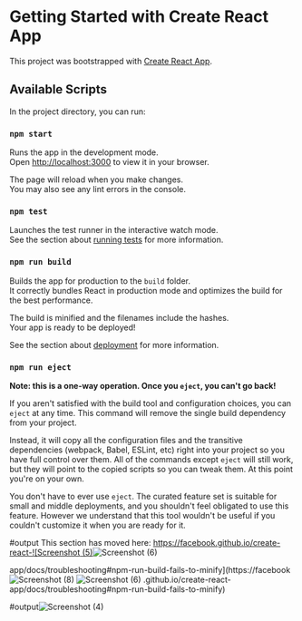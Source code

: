# Getting Started with Create React App

This project was bootstrapped with [Create React App](https://github.com/facebook/create-react-app).

## Available Scripts

In the project directory, you can run:

### `npm start`

Runs the app in the development mode.\
Open [http://localhost:3000](http://localhost:3000) to view it in your browser.

The page will reload when you make changes.\
You may also see any lint errors in the console.

### `npm test`

Launches the test runner in the interactive watch mode.\
See the section about [running tests](https://facebook.github.io/create-react-app/docs/running-tests) for more information.

### `npm run build`

Builds the app for production to the `build` folder.\
It correctly bundles React in production mode and optimizes the build for the best performance.

The build is minified and the filenames include the hashes.\
Your app is ready to be deployed!

See the section about [deployment](https://facebook.github.io/create-react-app/docs/deployment) for more information.

### `npm run eject`

**Note: this is a one-way operation. Once you `eject`, you can't go back!**

If you aren't satisfied with the build tool and configuration choices, you can `eject` at any time. This command will remove the single build dependency from your project.

Instead, it will copy all the configuration files and the transitive dependencies (webpack, Babel, ESLint, etc) right into your project so you have full control over them. All of the commands except `eject` will still work, but they will point to the copied scripts so you can tweak them. At this point you're on your own.

You don't have to ever use `eject`. The curated feature set is suitable for small and middle deployments, and you shouldn't feel obligated to use this feature. However we understand that this tool wouldn't be useful if you couldn't customize it when you are ready for it.


#output
This section has moved here: [https://facebook.github.io/create-react-![Screenshot (5)](https://github.com/Sourpatil123/ERP-SYSTEM/assets/141032001/5eeab38c-546c-439b-9655-524338dcd565)![Screenshot (6)](https://github.com/Sourpatil123/ERP-SYSTEM/assets/141032001/c5c72bfb-ab96-4499-9e62-5c330e142c09)

app/docs/troubleshooting#npm-run-build-fails-to-minify](https://facebook![Screenshot (8)](https://github.com/Sourpatil123/ERP-SYSTEM/assets/141032001/9739773a-0eb8-452f-9f25-8131125e42d6)
![Screenshot (6)](https://github.com/Sourpatil123/ERP-SYSTEM/assets/141032001/1919854c-89f4-4cbf-aca3-c7320aacd86a)
.github.io/create-react-app/docs/troubleshooting#npm-run-build-fails-to-minify)

#output![Screenshot (4)](https://github.com/Sourpatil123/ERP-SYSTEM/assets/141032001/8e84ac63-ffef-41b1-8c0e-2a94fed25251)
